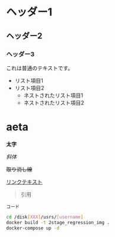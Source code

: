 
# ヘッダー1

## ヘッダー2

### ヘッダー3

これは普通のテキストです。

* リスト項目1
* リスト項目2
  * ネストされたリスト項目1
  * ネストされたリスト項目2
# aeta
**太字**

_斜体_

~~取り消し線~~

[リンクテキスト](http://example.com)

> 引用

`コード`
```bash
cd /disk[XXX]/usrs/[username]
docker build -t 2stage_regression_img .
docker-compose up -d
```
